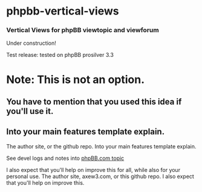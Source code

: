 # phpbb-vertical-views
### Vertical Views for phpBB viewtopic and viewforum

Under construction!

Test release: tested on phpBB prosilver 3.3

# Note: This is not an option.
## You have to mention that you used this idea if you'll use it.
## Into your main features template explain.
The author site, or the github repo. Into your main features template explain.

See devel logs and notes into 
[phpBB.com topic]([https://www.axew3.com/w3/forums/viewtopic.php?f=20&t=1639](https://www.phpbb.com/community/viewtopic.php?p=15973420#p15973420) "phpbb vv")

I also expect that you'll help on improve this for all, while also for your personal use.
The author site, axew3.com, or this github repo.
I also expect that you'll help on improve this.


